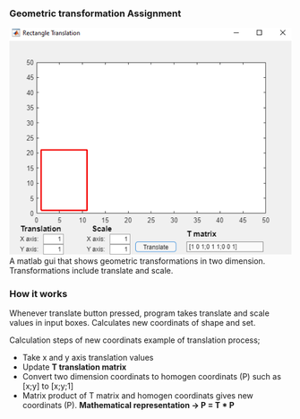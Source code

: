 ### Geometric transformation Assignment
![Matlab gui](gui.png)
A matlab gui that shows geometric transformations in two dimension. Transformations include translate and scale. 

### How it works
Whenever translate button pressed, program takes translate and scale values in input boxes. Calculates new coordinats of shape and set.

Calculation steps of new coordinats example of translation process;
- Take x and y axis translation values
- Update **T  translation matrix**
- Convert two dimension coordinats to homogen coordinats (P) such as [x;y] to [x;y;1]
- Matrix product of T matrix and homogen coordinats gives new coordinats (P).
**Mathematical representation -> P = T * P**